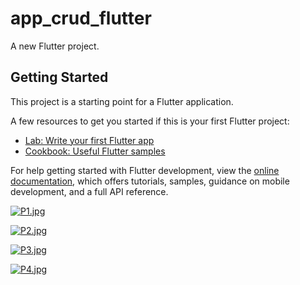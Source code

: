 # app_crud_flutter

A new Flutter project.

## Getting Started

This project is a starting point for a Flutter application.

A few resources to get you started if this is your first Flutter project:

- [Lab: Write your first Flutter app](https://docs.flutter.dev/get-started/codelab)
- [Cookbook: Useful Flutter samples](https://docs.flutter.dev/cookbook)

For help getting started with Flutter development, view the
[online documentation](https://docs.flutter.dev/), which offers tutorials,
samples, guidance on mobile development, and a full API reference.



[![P1.jpg](https://i.postimg.cc/vZcqmwrR/P1.jpg)](https://postimg.cc/v4wLPj2X)



[![P2.jpg](https://i.postimg.cc/JzkNgr3h/P2.jpg)](https://postimg.cc/75qJJyWv)



[![P3.jpg](https://i.postimg.cc/3RK2d2sy/P3.jpg)](https://postimg.cc/Ty4Ks5YG)



[![P4.jpg](https://i.postimg.cc/2ytWcMVv/P4.jpg)](https://postimg.cc/n9vMMdKc)
